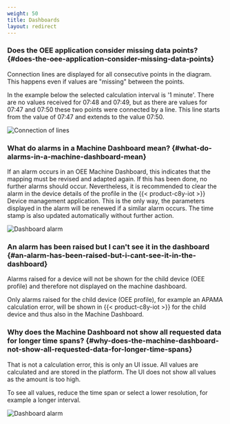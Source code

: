 ```yaml
---
weight: 50
title: Dashboards
layout: redirect
---
```


### Does the OEE application consider missing data points? {#does-the-oee-application-consider-missing-data-points}

Connection lines are displayed for all consecutive points in the diagram. This happens even if values are "missing" between the points.

In the example below the selected calculation interval is '1 minute'. There are no values received for 07:48 and 07:49, but as there are values for 07:47 and 07:50 these two points were connected by a line. This line starts from the value of 07:47 and extends to the value 07:50.

![Connection of lines](/images/oee/faq/faq-connection-of-lines.png)

### What do alarms in a Machine Dashboard mean? {#what-do-alarms-in-a-machine-dashboard-mean}

If an alarm occurs in an OEE Machine Dashboard, this indicates that the mapping must be revised and adapted again. If this has been done, no further alarms should occur. Nevertheless, it is recommended to clear the alarm in the device details of the profile in the {{< product-c8y-iot >}} Device management application. This is the only way, the parameters displayed in the alarm will be renewed if a similar alarm occurs. The time stamp is also updated automatically without further action.

![Dashboard alarm](/images/oee/faq/faq-dashboard-alarm.png)

### An alarm has been raised but I can't see it in the dashboard {#an-alarm-has-been-raised-but-i-cant-see-it-in-the-dashboard}

Alarms raised for a device will not be shown for the child device (OEE profile) and therefore not displayed on the machine dashboard.

Only alarms raised for the child device (OEE profile), for example an APAMA calculation error, will be shown in {{< product-c8y-iot >}} for the child device and thus also in the Machine Dashboard.

### Why does the Machine Dashboard not show all requested data for longer time spans? {#why-does-the-machine-dashboard-not-show-all-requested-data-for-longer-time-spans}

That is not a calculation error, this is only an UI issue. All values are calculated and are stored in the platform. The UI does not show all values as the amount is too high.

To see all values, reduce the time span or select a lower resolution, for example a longer interval.

![Dashboard alarm](/images/oee/faq/faq-chart-loading-issue.png)
